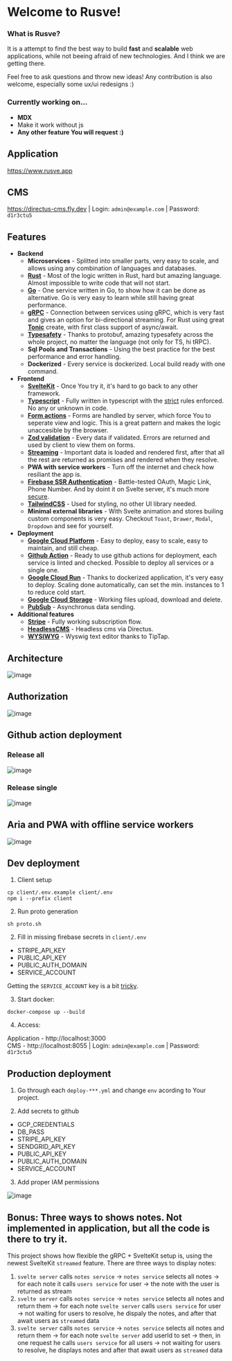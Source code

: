 # Welcome to Rusve!

### What is Rusve? 

It is a attempt to find the best way to build **fast** and **scalable** web applications, while not beeing afraid of new technologies. And I think we are getting there.

Feel free to ask questions and throw new ideas! Any contribution is also welcome, especially some ux/ui redesigns :)

### Currently working on...
- **MDX**
- Make it work without js
- **Any other feature You will request :)**

## Application
https://www.rusve.app
## CMS
https://directus-cms.fly.dev | Login: `admin@example.com` | Password: `d1r3ctu5` 

## Features
- **Backend**
  - **Microservices** - Splitted into smaller parts, very easy to scale, and allows using any combination of languages and databases.
  - **[Rust](https://www.rust-lang.org/)** - Most of the logic written in Rust, hard but amazing language. Almost impossible to write code that will not start.
  - **[Go](https://go.dev/)** - One service written in Go, to show how it can be done as alternative. Go is very easy to learn while still having great performance.
  - **[gRPC](https://grpc.io/)** - Connection between services using gRPC, which is very fast and gives an option for bi-directional streaming. For Rust using great **[Tonic](https://docs.rs/tonic/latest/tonic/)** create, with first class support of async/await.
  - **[Typesafety](https://protobuf.dev/)** - Thanks to protobuf, amazing typesafety across the whole project, no matter the language (not only for TS, hi tRPC).
  - **Sql Pools and Transactions** - Using the best practice for the best performance and error handling.
  - **Dockerized** - Every service is dockerized. Local build ready with one command.
- **Frontend**
  - **[SvelteKit](https://kit.svelte.dev/)** - Once You try it, it's hard to go back to any other framework.
  - **[Typescript](https://www.typescriptlang.org/)** - Fully written in typescript with the [strict](https://typescript-eslint.io/linting/configs#strict) rules enforced. No any or unknown in code.
  - **[Form actions](https://kit.svelte.dev/docs/form-actions)** - Forms are handled by server, which force You to seperate view and logic. This is a great pattern and makes the logic unaccesible by the browser. 
  - **[Zod validation](https://github.com/colinhacks/zod)** - Every data if validated. Errors are returned and used by client to view them on forms.
  - **[Streaming](https://kit.svelte.dev/docs/load#streaming-with-promises)** - Important data is loaded and rendered first, after that all the rest are returned as promises and rendered when they resolve.
  - **PWA with service workers** - Turn off the internet and check how resiliant the app is.
  - **[Firebase SSR Authentication](https://firebase.google.com/docs/auth)** - Battle-tested OAuth, Magic Link, Phone Number. And by doint it on Svelte server, it's much more [secure](https://firebase.google.com/docs/auth/admin/manage-cookies).
  - **[TailwindCSS](https://tailwindcss.com/)** - Used for styling, no other UI library needed. 
  - **Minimal external libraries** - With Svelte animation and stores builing custom components is very easy. Checkout `Toast`, `Drawer`, `Modal`, `Dropdown` and see for yourself.
- **Deployment**
  - **[Google Cloud Platform](https://cloud.google.com/)** - Easy to deploy, easy to scale, easy to maintain, and still cheap.
  - **[Github Action](https://docs.github.com/en/actions)** - Ready to use github actions for deployment, each service is linted and checked. Possible to deploy all services or a single one.
  - **[Google Cloud Run](https://cloud.google.com/run)** - Thanks to dockerized application, it's very easy to deploy. Scaling done automatically, can set the min. instances to 1 to reduce cold start.
  - **[Google Cloud Storage](https://cloud.google.com/storage)** - Working files upload, download and delete.
  - **[PubSub](https://cloud.google.com/pubsub)** - Asynchronus data sending.
- **Additional features**
  - **[Stripe](https://stripe.com/en-pl)** - Fully working subscription flow.
  - **[HeadlessCMS](https://directus.io/)** - Headless cms via Directus.
  - **[WYSIWYG](https://tiptap.dev/)** - Wyswig text editor thanks to TipTap.

## Architecture
![image](https://github.com/mpiorowski/rusve/assets/26543876/298a7569-f306-4812-9abd-fd146b81c85c)

## Authorization
![image](https://user-images.githubusercontent.com/26543876/235413978-93d49f92-e8bb-47ac-a46d-f0fc08cec350.png)

## Github action deployment
### Release all
![image](https://github.com/mpiorowski/rusve/assets/26543876/07189f9e-e20e-42e6-a637-1a086b9c82ec)
### Release single
![image](https://github.com/mpiorowski/rusve/assets/26543876/1072fc17-4c99-4af0-a25e-8b9b9077f6f3)

## Aria and PWA with offline service workers
![image](https://user-images.githubusercontent.com/26543876/236647026-0db54439-b841-4e69-8a2f-6976e423b453.png)

## Dev deployment

1. Client setup
```
cp client/.env.example client/.env
npm i --prefix client
```

2. Run proto generation
```
sh proto.sh
```

2. Fill in missing firebase secrets in `client/.env`
- STRIPE_API_KEY
- PUBLIC_API_KEY
- PUBLIC_AUTH_DOMAIN
- SERVICE_ACCOUNT

Getting the `SERVICE_ACCOUNT` key is a bit [tricky](https://firebase.google.com/docs/admin/setup#initialize_the_sdk_in_non-google_environments).


3. Start docker:
```
docker-compose up --build
```

4. Access:

Application - http://localhost:3000  
CMS         - http://localhost:8055 | Login: `admin@example.com` | Password: `d1r3ctu5` 

## Production deployment

1. Go through each `deploy-***.yml` and change `env` acording to Your project.

2. Add secrets to github
- GCP_CREDENTIALS 
- DB_PASS
- STRIPE_API_KEY
- SENDGRID_API_KEY
- PUBLIC_API_KEY
- PUBLIC_AUTH_DOMAIN
- SERVICE_ACCOUNT

3. Add proper IAM permissions

![image](https://user-images.githubusercontent.com/26543876/235579498-ce5d296e-3f14-4cb5-b6cd-d27419f4fc47.png)


## Bonus: Three ways to shows notes. Not implemented in application, but all the code is there to try it.
This project shows how flexible the gRPC + SvelteKit setup is, using the newest SvelteKit `streamed` feature. There are three ways to display notes:
1. `svelte server` calls `notes service` -> `notes service` selects all notes -> for each note it calls `users service` for user -> the note with the user is returned as stream
2. `svelte server` calls `notes service` -> `notes service` selects all notes and return them -> for each note `svelte server` calls `users service` for user -> not waiting for users to resolve, he dispaly the notes, and after that await users as `streamed` data
3. `svelte server` calls `notes service` -> `notes service` selects all notes and return them -> for each note `svelte server` add userId to set -> then, in one request he calls `users service` for all users -> not waiting for users to resolve, he displays notes and after that await users as `streamed` data

